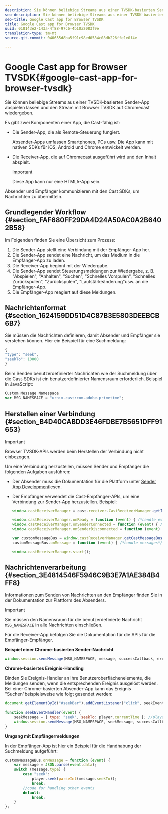 ```yaml
---
description: Sie können beliebige Streams aus einer TVSDK-basierten Sender-App abspielen lassen und den Stream mit Browser TVSDK auf Chromecast wiedergeben.
seo-description: Sie können beliebige Streams aus einer TVSDK-basierten Sender-App abspielen lassen und den Stream mit Browser TVSDK auf Chromecast wiedergeben.
seo-title: Google Cast app for Browser TVSDK
title: Google Cast app for Browser TVSDK
uuid: 018143e2-143a-4f88-97c6-4b10a2083f9e
translation-type: tm+mt
source-git-commit: 040655d8ba5f91c98ed0584c08db226ffe1e0f4e

---
```



# Google Cast app for Browser TVSDK{#google-cast-app-for-browser-tvsdk}

Sie können beliebige Streams aus einer TVSDK-basierten Sender-App abspielen lassen und den Stream mit Browser TVSDK auf Chromecast wiedergeben.

<!--<a id="section_87CE5D6D46F0439EB6E63A742D6DD9C8"></a>-->

Es gibt zwei Komponenten einer App, die Cast-fähig ist:

* Die Sender-App, die als Remote-Steuerung fungiert.

   Absender-Apps umfassen Smartphones, PCs usw. Die App kann mit nativen SDKs für iOS, Android und Chrome entwickelt werden.
* Die Receiver-App, die auf Chromecast ausgeführt wird und den Inhalt abspielt.

   >[!IMPORTANT]
   >
   >Diese App kann nur eine HTML5-App sein.

Absender und Empfänger kommunizieren mit den Cast SDKs, um Nachrichten zu übermitteln.

## Grundlegender Workflow {#section_FAF680FF29DA4D24A50AC0A2B6402B58}

Im Folgenden finden Sie eine Übersicht zum Prozess:

1. Die Sender-App stellt eine Verbindung mit der Empfänger-App her.
1. Die Sender-App sendet eine Nachricht, um das Medium in die Empfänger-App zu laden.
1. Die Receiver-App beginnt mit der Wiedergabe.
1. Die Sender-App sendet Steuerungsmeldungen zur Wiedergabe, z. B. &quot;Abspielen&quot;, &quot;Anhalten&quot;, &quot;Suchen&quot;, &quot;Schnelles Vorspulen&quot;, &quot;Schnelles Zurückspulen&quot;, &quot;Zurückspulen&quot;, &quot;Lautstärkeänderung&quot;usw. an die Empfänger-App.
1. Die Empfänger-App reagiert auf diese Meldungen.

## Nachrichtenformat {#section_1624159DD51D4C87B3E5803DEEBCB6B7}

Sie müssen die Nachrichten definieren, damit Absender und Empfänger sie verstehen können. Hier ein Beispiel für eine Suchmeldung:

```js
{ 
"type": "seek", 
"seekTo": 10000 
} 
```

Beim Senden benutzerdefinierter Nachrichten wie der Suchmeldung über die Cast-SDKs ist ein benutzerdefinierter Namensraum erforderlich. Beispiel in JavaScript:

```js
Custom Message Namespace 
var MSG_NAMESPACE = "urn:x-cast:com.adobe.primetime"; 
```

## Herstellen einer Verbindung {#section_B4D40CABDD3E46FDBE7B5651DFF91653}

>[!IMPORTANT]
>
>Browser TVSDK-APIs werden beim Herstellen der Verbindung nicht einbezogen.

Um eine Verbindung herzustellen, müssen Sender und Empfänger die folgenden Aufgaben ausführen:

* Der Absender muss die Dokumentation für die Plattform unter [Sender App Development](https://developers.google.com/cast/docs/sender_apps)lesen.
* Der Empfänger verwendet die Cast-Empfänger-APIs, um eine Verbindung zur Sender-App herzustellen. Beispiel:

   ```js
   window.castReceiverManager = cast.receiver.CastReceiverManager.getInstance(); 
   
   window.castReceiverManager.onReady = function (event) { /*handle event*/ }; 
   window.castReceiverManager.onSenderConnected = function (event) { /*handle event*/ }; 
   window.castReceiverManager.onSenderDisconnected = function (event) { /*handle event*/ }; 
   
   var customMessageBus = window.castReceiverManager.getCastMessageBus(MSG_NAMESPACE); 
   customMessageBus.onMessage = function (event) { /*handle messages*/ }; 
   
   window.castReceiverManager.start(); 
   ```

## Nachrichtenverarbeitung {#section_3E4814546F5946C9B3E7A1AE384B4FF8}

Informationen zum Senden von Nachrichten an den Empfänger finden Sie in der Dokumentation zur Plattform des Absenders.

>[!IMPORTANT]
>
>Sie müssen den Namensraum für die benutzerdefinierte Nachricht `MSG_NAMESPACE` in alle Nachrichten einschließen.

Für die Receiver-App befolgen Sie die Dokumentation für die APIs für die Empfänger-Empfänger.

**Beispiel einer Chrome-basierten Sender-Nachricht**

```js
window.session.sendMessage(MSG_NAMESPACE, message, successCallback, errorCallback); //https://developers.google.com/cast/docs/reference/chrome/chrome.cast.Session#sendMessage
```

**Chrome-basiertes Ereignis-Handling**

Binden Sie Ereignis-Handler an Ihre Benutzeroberflächenelemente, die Meldungen senden, wenn die entsprechenden Ereignis ausgelöst werden. Bei einer Chrome-basierten Absender-App kann das Ereignis &quot;Suchen&quot;beispielsweise wie folgt gesendet werden:

```js
document.getElementById("#seekBar").addEventListener("click", seekEventHandler); 
   
function seekEventHandler(event) { 
    seekMessage = { type: "seek", seekTo: player.currentTime }; //player is an instance of AdobePSDK.MediaPlayer 
    window.session.sendMessage(MSG_NAMESPACE, seekMessage, successCallback, errorCallback); 
} 
```

**Umgang mit Empfängermeldungen**

In der Empfänger-App ist hier ein Beispiel für die Handhabung der Suchmeldung aufgeführt:

```js
customMessageBus.onMessage = function (event) { 
    var message = JSON.parse(event.data); 
    switch (message.type) { 
        case "seek":  
            player.seek(parseInt(message.seekTo)); 
            break; 
        //code for handling other events 
        default:  
            break; 
    } 
}; 
```

